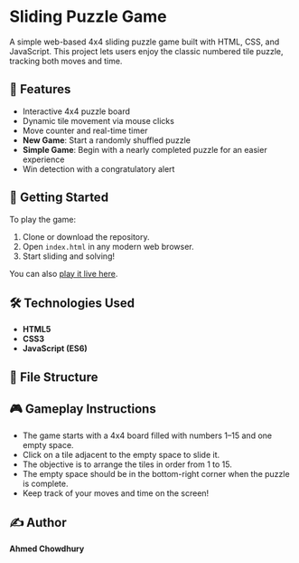 # Sliding Puzzle Game

A simple web-based 4x4 sliding puzzle game built with HTML, CSS, and JavaScript. This project lets users enjoy the classic numbered tile puzzle, tracking both moves and time.

## 🧩 Features

- Interactive 4x4 puzzle board
- Dynamic tile movement via mouse clicks
- Move counter and real-time timer
- **New Game**: Start a randomly shuffled puzzle
- **Simple Game**: Begin with a nearly completed puzzle for an easier experience
- Win detection with a congratulatory alert

## 🚀 Getting Started

To play the game:

1. Clone or download the repository.
2. Open `index.html` in any modern web browser.
3. Start sliding and solving!

You can also [play it live here](https://ahmed-chowdhury-project2.s3.us-east-2.amazonaws.com/index.html).

## 🛠️ Technologies Used

- **HTML5**
- **CSS3**
- **JavaScript (ES6)**

## 📁 File Structure


## 🎮 Gameplay Instructions

- The game starts with a 4x4 board filled with numbers 1–15 and one empty space.
- Click on a tile adjacent to the empty space to slide it.
- The objective is to arrange the tiles in order from 1 to 15.
- The empty space should be in the bottom-right corner when the puzzle is complete.
- Keep track of your moves and time on the screen!

## ✍️ Author

**Ahmed Chowdhury**



